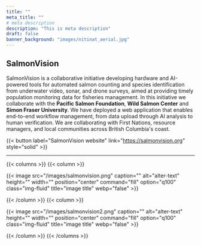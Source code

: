 ```yaml
---
title: ""
meta_title: ""
# meta description
description: "This is meta description"
draft: false
banner_background: "images/nitinat_aerial.jpg"
---
```


## SalmonVision

SalmonVision is a collaborative initiative developing hardware and AI-powered tools for automated salmon counting and species identification from underwater video, sonar, and drone surveys, aimed at providing timely population monitoring data for fisheries management. In this initiative we collaborate with the **Pacific Salmon Foundation**, **Wild Salmon Center** and **Simon Fraser University**. We have deployed a web application that enables end-to-end workflow management, from data upload through AI analysis to human verification. We are collaborating with First Nations, resource managers, and local communities across British Columbia's coast. 

{{< button label="SalmonVision website" link="https://salmonvision.org" style="solid" >}}



<hr>



{{< columns >}}
{{< column >}}

{{< image src="/images/salmonvision.png" caption="" alt="alter-text" height="" width="" position="center" command="fill" option="q100" class="img-fluid" title="image title"  webp="false" >}}



{{< /column >}}
{{< column >}}


{{< image src="/images/salmonvision2.png" caption="" alt="alter-text" height="" width="" position="center" command="fill" option="q100" class="img-fluid" title="image title"  webp="false" >}}


{{< /column >}}
{{< /columns >}}



<!-- 

### Gallery

{{< gallery dir="images/gallery" class="" height="400" width="400" webp="true" command="Fit" option="" zoomable="true" >}}

<hr>

### Slider

{{< slider dir="images/gallery" class="max-w-[600px] ml-0" height="400" width="400" webp="true" command="Fit" option="" zoomable="true" >}}


<hr>

### Custom video

{{< video src="https://www.w3schools.com/html/mov_bbb.mp4" width="100%" height="auto" autoplay="false" loop="false" muted="false" controls="true" class="rounded-lg" >}} -->
